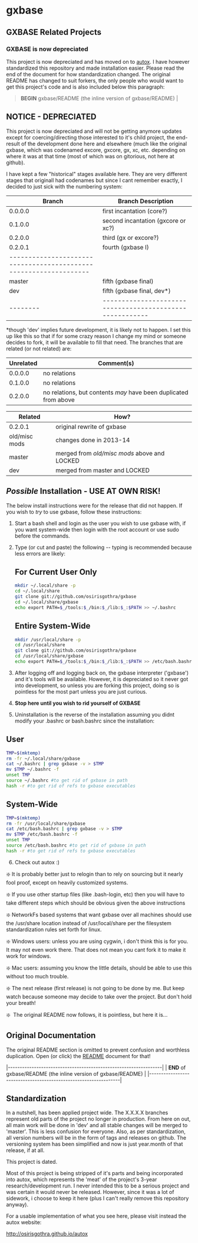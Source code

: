 <h1>gxbase</h1>
<h2>GXBASE Related Projects</h2>
<h3>GXBASE is now depreciated</h3>

This project is now depreciated and has moved on to [autox](http://osirisgothra.github.io/autox). I have however
standardized this repository and made installation easier. Please read the end
of the document for how standardization changed. The original README has changed
to suit forkers, the only people who would want to get this project's code
and is also included below this paragraph:

> **BEGIN** gxbase/README (the inline version of gxbase/README) |


NOTICE - DEPRECIATED
--------------------

This project is now depreciated and will not be getting
anymore updates except for coercing/directing those interested
to it's child project, the end-result of the development done 
here and elsewhere (much like the original gxbase, which was
codenamed excore, gxcore, gx, xc, etc. depending on where it
was at that time (most of which was on gitorious, not here at
github).

I have kept a few "historical" stages available here. They are
very different stages that originall had codenames but since I
cant remember exactly, I decided to just sick with the numbering
system:

| Branch | Branch Description
|--------|--------------------------------------------------------|
|0.0.0.0 | first incantation (core?)                              |
|0.1.0.0 | second incantation (gxcore or xc?)                     |
|0.2.0.0 | third (gx or excore?)                                  |
|0.2.0.1 | fourth (gxbase I)                                      |
|-----------------------------------------------------------------|
|master  | fifth (gxbase final)                                   |
|dev     | fifth (gxbase final, dev*)                             |
|--------|--------------------------------------------------------|
*though 'dev' implies future development, it is likely not to happen. I set this up like this so that if for some
crazy reason I change my mind or someone decides to fork, it will be available to fill that need. The branches that
are related (or not related) are:


Unrelated | Comment(s)
----------|-----------------------------------------------------------------------------------------
0.0.0.0   | no relations
0.1.0.0   | no relations
0.2.0.0   | no relations, but contents *may* have been duplicated from above


Related      | How?
-------------|--------------------------------------------------------------------------------------------------------------
0.2.0.1      |original rewrite of gxbase
old/misc mods|changes done in 2013-14
master       |merged from *old/misc mods* above and LOCKED
dev          |merged from master and LOCKED


*Possible* Installation - USE AT OWN RISK!
----------------------------------------------------------------------------------------------------------------------------

The below install instructions were for the release that did not happen. If you wish to *try* to use gxbase, follow
these instructions:

1)	Start a bash shell and login as the user you wish to use gxbase with, if you want system-wide then login with the root account or use sudo before the commands.
2)	Type (or cut and paste) the following -- typing is recommended because less errors are likely:

	For Current User Only
	---------------------

	```bash
	mkdir ~/.local/share -p
	cd ~/.local/share
	git clone git://github.com/osirisgothra/gxbase
	cd ~/.local/share/gxbase
	echo export PATH=$_/tools:$_/bin:$_/lib:$_:$PATH >> ~/.bashrc
	```

	Entire System-Wide
	------------------

	```bash
	mkdir /usr/local/share -p
	cd /usr/local/share
	git clone git://github.com/osirisgothra/gxbase
	cd /usr/local/share/gxbase
	echo export PATH=$_/tools:$_/bin:$_/lib:$_:$PATH >> /etc/bash.bashrc
	```
	
3)	After logging off and logging back on, the gxbase interpreter ('gxbase') and it's tools will be available. However, it is depreciated so it never got into development, so unless you are forking this project, doing so is pointless for the most part unless you are just curious.
4)	**Stop here until you wish to rid yourself of GXBASE**
5)	Uninstallation is the reverse of the installation assuming you didnt modify your .bashrc or bash.bashrc since the installation:

User
----

```bash
TMP=$(mktemp)
rm -fr ~/.local/share/gxbase
cat ~/.bashrc | grep gxbase -v > $TMP
mv $TMP ~/.bashrc -f
unset TMP
source ~/.bashrc #to get rid of gxbase in path
hash -r #to get rid of refs to gxbase executables
```

System-Wide
-----------

```bash
TMP=$(mktemp)
rm -fr /usr/local/share/gxbase
cat /etc/bash.bashrc | grep gxbase -v > $TMP
mv $TMP /etc/bash.bashrc -f
unset TMP
source /etc/bash.bashrc #to get rid of gxbase in path
hash -r #to get rid of refs to gxbase executables
```

6)	Check out autox :)


:sparkle:&nbsp;It is probably better just to relogin than to rely on sourcing but
it nearly fool proof, except on heavily customized systems.

:sparkle:&nbsp;If you use other startup files (like .bash-login, etc) then you will
have to take different steps which should be obvious given the above instructions

:sparkle:&nbsp;NetworkFs based systems that want gxbase over all machines should use
the /usr/share location instead of /usr/local/share per the filesystem standardization
rules set forth for linux.

:sparkle:&nbsp;Windows users: unless you are using cygwin, i don't think this is
for you. It may not even work there. That does not mean you cant fork it to make
it work for windows.

:sparkle:&nbsp;Mac users: assuming you know the little details, should be able to
use this without too much trouble.

:sparkle:&nbsp;The next release (first release) is not going to be done by me. But keep
watch because someone may decide to take over the project. But don't hold your breath!

:sparkle:&nbsp; The original README now follows, it is pointless, but here it is...


Original Documentation
----------------------------------------------------------------------
The original README section is omitted to prevent confusion and worthless
duplication. Open (or click) the [README](http://github.com/osirisgothra/gxbase/blob/master/README) document for that!

|-----------------------------------------------------------------|
| **END** of gxbase/README (the inline version of gxbase/README) |
|-----------------------------------------------------------------|


Standardization
---------------

In a nutshell, has been applied project wide. The X.X.X.X branches represent old parts of the project
no longer in production. From here on out, all main work will be done in 'dev' and all stable changes will be 
merged to 'master'. This is less confusion for everyone. Also, as per standardization, all version numbers will be in
the form of tags and releases on github. The versioning system has been simplified and now is just year.month of that
release, if at all.

This project is dated.

Most of this project is being stripped of it's parts and being incorporated into autox, which represents the 'meat'
of the project's 3-year research/development run. I never intended this to be a serious project and was certain
it would never be released. However, since it was a lot of sidework, i choose to keep it here (plus I can't really
remove this repository anyway).

For a usable implementation of what you see here, please visit instead the autox website:

http://osirisgothra.github.io/autox


